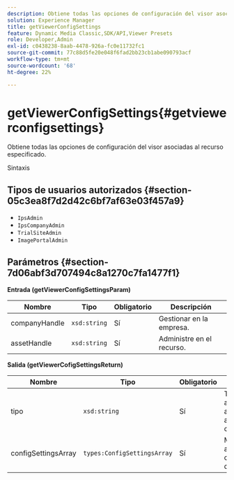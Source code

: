 ```yaml
---
description: Obtiene todas las opciones de configuración del visor asociadas al recurso especificado.
solution: Experience Manager
title: getViewerConfigSettings
feature: Dynamic Media Classic,SDK/API,Viewer Presets
role: Developer,Admin
exl-id: c0438238-8aab-4478-926a-fc0e11732fc1
source-git-commit: 77c88d5fe20e048f6fad2bb23cb1abe090793acf
workflow-type: tm+mt
source-wordcount: '68'
ht-degree: 22%

---
```


# getViewerConfigSettings{#getviewerconfigsettings}

Obtiene todas las opciones de configuración del visor asociadas al recurso especificado.

Sintaxis

## Tipos de usuarios autorizados {#section-05c3ea8f7d2d42c6bf7af63e03f457a9}

* `IpsAdmin`
* `IpsCompanyAdmin`
* `TrialSiteAdmin`
* `ImagePortalAdmin`

## Parámetros {#section-7d06abf3d707494c8a1270c7fa1477f1}

**Entrada (getViewerConfigSettingsParam)**

| Nombre | Tipo | Obligatorio | Descripción |
|---|---|---|---|
| companyHandle | `xsd:string` | Sí | Gestionar en la empresa. |
| assetHandle | `xsd:string` | Sí | Administre en el recurso. |

**Salida (getViewerCofigSettingsReturn)**

| Nombre | Tipo | Obligatorio | Descripción |
|---|---|---|---|
| tipo | `xsd:string` | Sí | Tipo de visor al que se aplican los ajustes de configuración. |
| configSettingsArray | `types:ConfigSettingsArray` | Sí | Matriz de ajustes de configuración del visor. |
